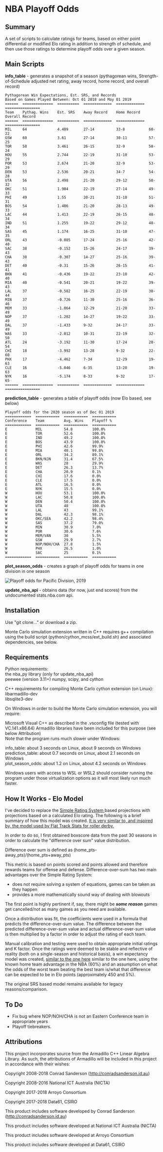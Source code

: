 # NBA Playoff Odds




## Summary 
A set of scripts to calculate ratings for teams, based on either point differential or modified Elo rating in addition to strength of schedule, and then use those ratings to determine playoff odds over a given season. 

## Main Scripts
**info_table** - generates a snapshot of a season (pythagorean wins, Strength-of-Schedule adjusted net rating, away record, home record, and overall record)

	Pythagorean Win Expectations, Est. SRS, and Records 
	Based on Games Played Between: Oct 01 2018 and May 01 2019
	======  ==============  ==========  =============  =============  ================
	Team    Pythag. Wins    Est. SRS    Away Record    Home Record    Overall Record
	======  ==============  ==========  =============  =============  ================
	MIL     64              4.409       27-14          33-8           60-22
	GSW     60              3.61        27-14          30-11          57-25
	TOR     58              3.461       26-15          32-9           58-24
	HOU     55              2.744       22-19          31-10          53-29
	POR     53              2.674       21-20          32-9           53-29
	DEN     53              2.536       20-21          34-7           54-28
	UTA     56              2.498       21-20          29-12          50-32
	OKC     51              1.904       22-19          27-14          49-33
	PHI     49              1.55        20-21          31-10          51-31
	BOS     54              1.486       21-20          28-13          49-33
	LAC     44              1.413       22-19          26-15          48-34
	IND     51              1.255       19-22          29-12          48-34
	SAS     45              1.174       16-25          31-10          47-35
	ORL     43              -0.085      17-24          25-16          42-40
	SAC     38              -0.152      15-26          24-17          39-43
	CHA     38              -0.307      14-27          25-16          39-43
	DET     40              -0.31       15-26          26-15          41-41
	BKN     41              -0.436      19-22          23-18          42-40
	MIA     40              -0.541      20-21          19-22          39-43
	LAL     37              -0.582      16-25          22-19          38-44
	MIN     37              -0.726      11-30          25-16          36-46
	MEM     33              -1.064      12-29          21-20          33-49
	NOP     37              -1.202      14-27          19-22          33-49
	DAL     37              -1.433      9-32           24-17          33-49
	WAS     33              -2.012      10-31          22-19          32-50
	ATL     24              -3.192      11-30          17-24          28-54
	CHI     18              -3.992      13-28          9-32           22-60
	PHX     17              -4.462      7-34           12-29          19-63
	CLE     16              -5.046      6-35           13-28          19-63
	NYK     16              -5.174      8-33           9-32           17-65
	======  ==============  ==========  =============  =============  ================

**prediction_table** - generates a table of playoff odds (now Elo based, see below)
	
	Playoff odds for the 2020 season as of Dec 01 2019
	============  ===========  ===========  ===========
	Conference    Team         Avg. Wins    Playoff %
	============  ===========  ===========  ===========
	E             MIL          54.8         100.0%
	E             TOR          52.6         100.0%
	E             IND          49.2         100.0%
	E             BOS          43.9         100.0%
	E             PHI          42.6         99.9%
	E             MIA          40.1         99.8%
	E             ORL          34.2         89.1%
	E             BKN/NJN      31.4         67.5%
	E             WAS          28           29.9%
	E             DET          26.3         13.7%
	E             CHA          20.9         0.1%
	E             CHI          17.6         0.0%
	E             CLE          17.5         0.0%
	E             ATL          16.5         0.0%
	E             NYK          15.5         0.0%
	W             HOU          53.1         100.0%
	W             LAC          50.8         100.0%
	W             DEN          50.4         100.0%
	W             UTA          48           100.0%
	W             LAL          43           99.1%
	W             DAL          42.3         98.1%
	W             OKC/SEA      42.2         98.4%
	W             SAS          37.2         79.0%
	W             MIN          30.9         7.0%
	W             POR          30.6         7.6%
	W             MEM/VAN      30           5.5%
	W             GSW          29.9         2.7%
	W             NOP/NOH/CHA  27.8         1.5%
	W             PHX          26.5         1.0%
	W             SAC          25           0.1%
	============  ===========  ===========  ===========


**plot_season_odds** - creates a graph of playoff odds for teams in one division in one season

![Playoff odds for Pacific Division, 2019](https://raw.githubusercontent.com/martinm43/nba_playoff_odds/master/src/README_example.png) 

**update_nba_api** - obtains data (for now, just end scores) from the undocumented stats.nba.com api.

## Installation

Use "git clone..." or download a zip.

Monte Carlo simulation extension written in C++ requires g++ compilation using the build script (python/cython_mcss/ext_build.sh) and associated dependencies, see below.

## Requirements

Python requirements:  
the nba_py library (only for update_nba_api)  
peewee (version 3.11+)
numpy, scipy, and cython  

C++ requirements for compiling Monte Carlo cython extension (on Linux):  
libarmadillo-dev   
libsqlite3-dev  

On Windows in order to build the Monte Carlo simulation extension, you will require:

Microsoft Visual C++ as described in the .vsconfig file (tested with VC.141.x86.64)
Armadillo libraries have been included for this purpose (see below Attribution)  
Note that the program runs much slower under Windows:

info_table: about 3 seconds on Linux, about 9 seconds on Windows  
prediction_table: about 0.7 seconds on Linux, about 2.1 seconds on Windows  
plot_season_odds: about 1.2 on Linux, about 4.2 seconds on Windows  

Windows users with access to WSL or WSL2 should consider running the program under those virtualization options as it will most likely run much faster.  


## How It Works  - Elo Model
I've decided to replace the [Simple Rating System ](https://www.sports-reference.com/blog/2015/03/srs-calculation-details/)  based projections with projections based on a calculated Elo rating. The following is a brief summary of how this model was created. [It is very similar to, and inspired by, the model used by Flat Track Stats for roller derby.](https://web.archive.org/web/20200930184302/https://flattrackstats.com/about/algorithm/detailed) 

In order to do so, I first obtained boxscore data from the past 30 seasons in order to calculate the "difference over sum" value distribution. 

Difference over sum is defined as (home_pts-away_pts)/(home_pts+away_pts)

This metric is based on points scored and points allowed and therefore rewards teams for offense and defense. Difference-over-sum has two main advantages over the Simple Rating System:

* does not require solving a system of equations, games can be taken as they happen
* provides a more mathematically sound way of dealing with blowouts

The first point is highly pertinent if, say, there might be ***some reason*** games get cancelled/not as many games as you need are available.

Once a distribution was fit, the coefficients were used in a formula that predicts the difference-over-sum value. The difference between the predicted difference-over-sum value and actual difference-over-sum value is then multiplied by a factor in order to adjust the rating of each team.

Manual calibration and testing were used to obtain appropriate initial ratings and K factor. Once the ratings were deemed to be stable and reflective of reality (both on a single-season and historical basis), a win expectancy model was created, [similar to the one here](http://www.eloratings.net/about) similar to the one here, using the known home team advantage in the NBA (60%) and an assumption on what the odds of the worst team beating the best team is/what that difference can be expected to be in Elo points (approximately 450 and 5%).

The original SRS based model remains available for legacy reasons/comparison.

## To Do
* Fix bug where NOP/NOH/CHA is not an Eastern Conference team in appropriate years
* Playoff tiebreakers.

## Attributions
This project incorporates source from the Armadillo C++ Linear Algebra Library.
As such, the attributions of Armadillo will be included in this project in accordance with their wishes:

Copyright 2008-2018 Conrad Sanderson (http://conradsanderson.id.au)

Copyright 2008-2016 National ICT Australia (NICTA)

Copyright 2017-2018 Arroyo Consortium

Copyright 2017-2018 Data61, CSIRO

This product includes software developed by Conrad Sanderson (http://conradsanderson.id.au)

This product includes software developed at National ICT Australia (NICTA)

This product includes software developed at Arroyo Consortium

This product includes software developed at Data61, CSIRO



